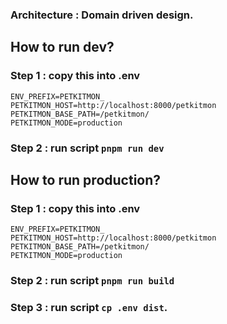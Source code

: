 ### Architecture : Domain driven design.

## How to run dev?

### Step 1 : copy this into .env

```
ENV_PREFIX=PETKITMON_
PETKITMON_HOST=http://localhost:8000/petkitmon
PETKITMON_BASE_PATH=/petkitmon/
PETKITMON_MODE=production
```

### Step 2 : run script `pnpm run dev`

## How to run production?

### Step 1 : copy this into .env

```
ENV_PREFIX=PETKITMON_
PETKITMON_HOST=http://localhost:8000/petkitmon
PETKITMON_BASE_PATH=/petkitmon/
PETKITMON_MODE=production
```

### Step 2 : run script `pnpm run build`

### Step 3 : run script `cp .env dist`.

